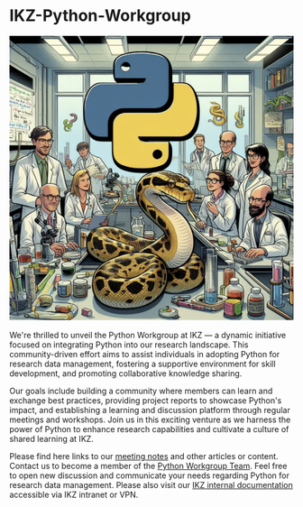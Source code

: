 # IKZ-Python-Workgroup
![Alt text](grafik.png)

We're thrilled to unveil the Python Workgroup at IKZ — a dynamic initiative focused on integrating Python into our research landscape. This community-driven effort aims to assist individuals in adopting Python for research data management, fostering a supportive environment for skill development, and promoting collaborative knowledge sharing.

Our goals include building a community where members can learn and exchange best practices, providing project reports to showcase Python's impact, and establishing a learning and discussion platform through regular meetings and workshops. Join us in this exciting venture as we harness the power of Python to enhance research capabilities and cultivate a culture of shared learning at IKZ.

Please find here links to our [meeting notes](https://github.com/orgs/IKZ-Berlin/discussions/1) and other articles or content. Contact us to become a member of the [Python Workgroup Team](https://github.com/orgs/IKZ-Berlin/teams/python-workgroup). Feel free to open new discussion and communicate your needs regarding Python for research data management. Please also visit our [IKZ internal documentation](https://confluence.support.ikz-berlin.de/confluence/display/NOM/Python+Workgroup) accessible via IKZ intranet or VPN.